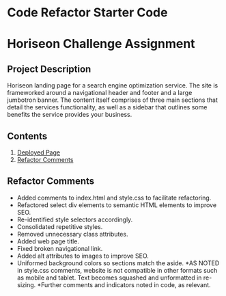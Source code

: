 # Code Refactor Starter Code

# Horiseon Challenge Assignment

## Project Description
Horiseon landing page for a search engine optimization service. The site is frameworked around a navigational header and footer and a large jumbotron banner. The content itself comprises of three main sections that detail the services functionality, as well as a sidebar that outlines some benefits the service provides your business.

## Contents
1. [Deployed Page](#deployed-page)
2. [Refactor Comments](#refactor-comments)

## Refactor Comments
* Added comments to index.html and style.css to facilitate refactoring.
* Refactored select div elements to semantic HTML elements to improve SEO.
* Re-identified style selectors accordingly.
* Consolidated repetitive styles.
* Removed unnecessary class attributes.
* Added web page title.
* Fixed broken navigational link.
* Added alt attributes to images to improve SEO.
* Uniformed background colors so sections match the aside.
*AS NOTED in style.css comments, website is not compatible in other formats such 
as mobile and tablet. Text becomes squashed and unformatted in re-sizing.
*Further comments and indicators noted in code, as relevant.
